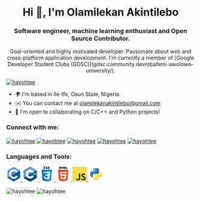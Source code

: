<h1 align="center">Hi 👋, I'm Olamilekan Akintilebo</h1>
<h3 align="center">Software engineer, machine learning enthusiast and Open Source Contributor.</h3>

<p align="center">Goal-oriented and highly motivated developer. Passionate about web and cross-platform application development. I'm currently a member of [Google Developer Student Clubs (GDSC)](gdsc.community.dev/obafemi-awolowo-university/).</p>       

<p align="left"> <a href="https://twitter.com/hayohtee" target="blank"><img src="https://img.shields.io/twitter/follow/hayohtee?logo=twitter&style=for-the-badge" alt="hayohtee" /></a> </p>

* 🌍  I'm based in Ile-Ife, Osun State, Nigeria.
* ✉️  You can contact me at [olamilekanakintilebo@gmail.com](mailto:olamilekanakintilebo@gmail.com)
* 🤝  I'm open to collaborating on C/C++ and Python projects!

<h3 align="left">Connect with me:</h3>
<p align="left">
<a href="https://twitter.com/hayohtee" target="blank"><img align="center" src="https://raw.githubusercontent.com/rahuldkjain/github-profile-readme-generator/master/src/images/icons/Social/twitter.svg" alt="hayohtee" height="30" width="40" /></a>
<a href="https://linkedin.com/in/hayohtee" target="blank"><img align="center" src="https://raw.githubusercontent.com/rahuldkjain/github-profile-readme-generator/master/src/images/icons/Social/linked-in-alt.svg" alt="hayohtee" height="30" width="40" /></a>
<a href="https://www.hackerrank.com/hayohtee" target="blank"><img align="center" src="https://raw.githubusercontent.com/rahuldkjain/github-profile-readme-generator/master/src/images/icons/Social/hackerrank.svg" alt="hayohtee" height="30" width="40" /></a>
<a href="https://codeforces.com/profile/hayohtee" target="blank"><img align="center" src="https://raw.githubusercontent.com/rahuldkjain/github-profile-readme-generator/master/src/images/icons/Social/codeforces.svg" alt="hayohtee" height="30" width="40" /></a>
<a href="https://www.leetcode.com/hayohtee" target="blank"><img align="center" src="https://raw.githubusercontent.com/rahuldkjain/github-profile-readme-generator/master/src/images/icons/Social/leet-code.svg" alt="hayohtee" height="30" width="40" /></a>
</p>

<h3 align="left">Languages and Tools:</h3>
<p align="left"> <a href="https://www.cprogramming.com/" target="_blank" rel="noreferrer"> <img src="https://raw.githubusercontent.com/devicons/devicon/master/icons/c/c-original.svg" alt="c" width="40" height="40"/> </a> <a href="https://www.w3schools.com/cpp/" target="_blank" rel="noreferrer"> <img src="https://raw.githubusercontent.com/devicons/devicon/master/icons/cplusplus/cplusplus-original.svg" alt="cplusplus" width="40" height="40"/> </a> <a href="https://www.w3schools.com/css/" target="_blank" rel="noreferrer"> <img src="https://raw.githubusercontent.com/devicons/devicon/master/icons/css3/css3-original-wordmark.svg" alt="css3" width="40" height="40"/> </a> <a href="https://www.w3.org/html/" target="_blank" rel="noreferrer"> <img src="https://raw.githubusercontent.com/devicons/devicon/master/icons/html5/html5-original-wordmark.svg" alt="html5" width="40" height="40"/> </a> <a href="https://developer.mozilla.org/en-US/docs/Web/JavaScript" target="_blank" rel="noreferrer"> <img src="https://raw.githubusercontent.com/devicons/devicon/master/icons/javascript/javascript-original.svg" alt="javascript" width="40" height="40"/> </a> <a href="https://www.python.org" target="_blank" rel="noreferrer"> <img src="https://raw.githubusercontent.com/devicons/devicon/master/icons/python/python-original.svg" alt="python" width="40" height="40"/> </a> </p>


<p>
  <img height="180em" src="https://github-readme-stats.vercel.app/api?username=hayohtee&show_icons=true&theme=github_dark" alt="hayohtee" />
  <img height="180em" src="https://github-readme-stats.vercel.app/api/top-langs/?username=hayohtee&layout=compact&theme=github_dark" alt="hayohtee" />
</p>
